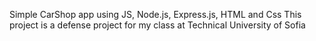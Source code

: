 Simple CarShop app using JS, Node.js, Express.js, HTML and Css
This project is a defense project for my class at Technical University of Sofia
